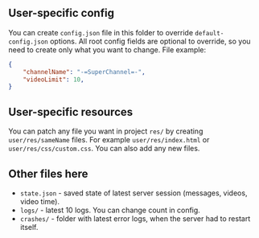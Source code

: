 ## User-specific config
You can create `config.json` file in this folder to override `default-config.json` options.
All root config fields are optional to override, so you need to create only what you want to change.
File example:
```json
{
	"channelName": "-=SuperChannel=-",
	"videoLimit": 10,
}
```
## User-specific resources
You can patch any file you want in project `res/` by creating `user/res/sameName` files.
For example `user/res/index.html` or `user/res/css/custom.css`.
You can also add any new files.
## Other files here
- `state.json` - saved state of latest server session (messages, videos, video time).
- `logs/` - latest 10 logs. You can change count in config.
- `crashes/` - folder with latest error logs, when the server had to restart itself.
